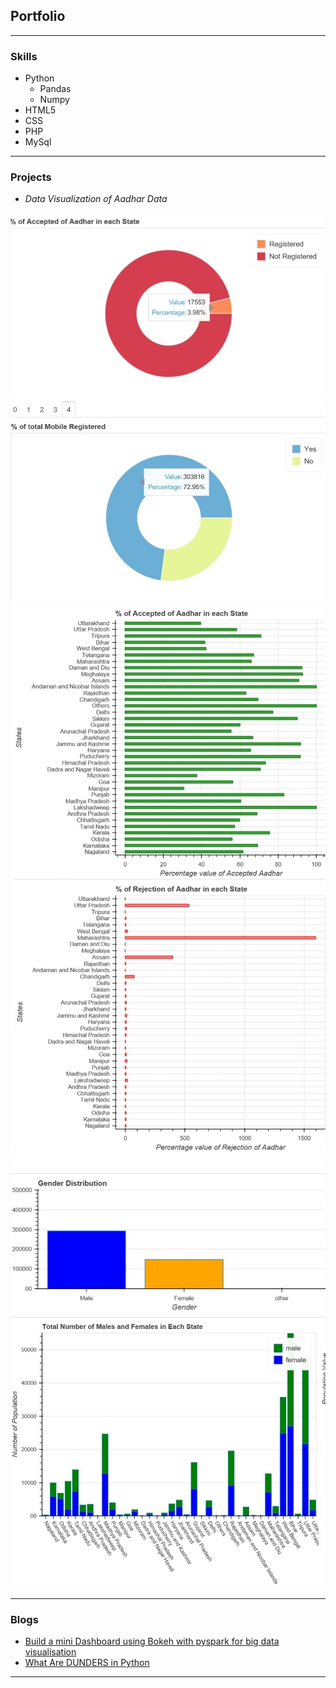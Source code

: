 ## Portfolio

---

### Skills
<ul>
    <li>Python
    <ul>
      <li>Pandas</li>
      <li>Numpy</li>
    </ul>
    </li>
    <li>HTML5</li>
    <li>CSS</li>
    <li>PHP</li>
    <li>MySql</li>
</ul>

---

### Projects
- <i>Data Visualization of Aadhar Data</i>
<img src="images/1.jpeg?raw=true"/>
<img src="images/2.jpeg?raw=true"/>
<img src="images/3.jpeg?raw=true"/>
<img src="images/4.jpeg?raw=true"/>
<img src="images/5.jpeg?raw=true"/>
<img src="images/6.jpeg?raw=true"/>





---
### Blogs

- [Build a mini Dashboard using Bokeh with pyspark for big data visualisation](https://link.medium.com/fO0sr6Tn10)
- [What Are DUNDERS in Python](https://link.medium.com/S8PJKxNvq1)




---

<!-- Remove above link if you don't want to attibute -->
